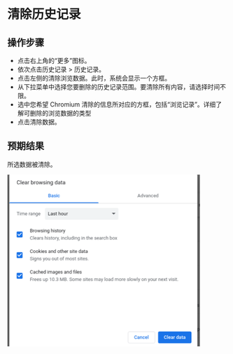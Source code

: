 # 清除历史记录

## 操作步骤

- 点击右上角的“更多”图标。
- 依次点击历史记录 > 历史记录。
- 点击左侧的清除浏览数据。此时，系统会显示一个方框。
- 从下拉菜单中选择您要删除的历史记录范围。要清除所有内容，请选择时间不限。
- 选中您希望 Chromium 清除的信息所对应的方框，包括“浏览记录”。详细了解可删除的浏览数据的类型
- 点击清除数据。

## 预期结果

所选数据被清除。

![清除历史记录-1](./img/清除历史记录-1.png)
